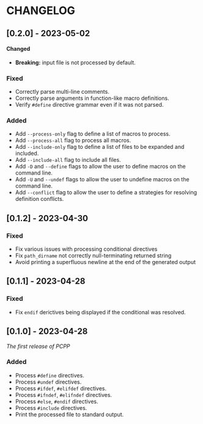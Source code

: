 # CHANGELOG

## [0.2.0] - 2023-05-02

#### Changed

- **Breaking:** input file is not processed by default.

### Fixed

- Correctly parse multi-line comments.
- Correctly parse arguments in function-like macro definitions.
- Verify `#define` directive grammar even if it was not parsed.

### Added

- Add `--process-only` flag to define a list of macros to process.
- Add `--process-all` flag to process all macros.
- Add `--include-only` flag to define a list of files to be expanded and included.
- Add `--include-all` flag to include all files.
- Add `-D` and `--define` flags to allow the user to define macros on the command line.
- Add `-U` and `--undef` flags to allow the user to undefine macros on the command line.
- Add `--conflict` flag to allow the user to define a strategies for resolving definition conflicts.

## [0.1.2] - 2023-04-30

### Fixed

- Fix various issues with processing conditional directives
- Fix `path_dirname` not correctly null-terminating returned string
- Avoid printing a superfluous newline at the end of the generated output

## [0.1.1] - 2023-04-28

### Fixed

- Fix `endif` derictives being displayed if the conditional was resolved.

## [0.1.0] - 2023-04-28

_The first release of PCPP_

### Added

- Process `#define` directives.
- Process `#undef` directives.
- Process `#ifdef`, `#elifdef` directives.
- Process `#ifndef`, `#elifndef` directives.
- Process `#else`, `#endif` directives.
- Process `#include` directives.
- Print the processed file to standard output.
